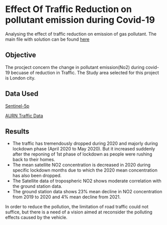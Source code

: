 # Effect Of Traffic Reduction on pollutant emission during Covid-19
 
Analysing the effect of traffic reduction on emission of gas pollutant. The main file with solution can be found [here](https://github.com/Preetibisht6/Effect-Of-Traffic-Reduction-on-pollutant-emission-during-Covid-19/blob/main/Src/Main_analysis.ipynb)

## Objective
The procject concern the change in pollutant emission(No2) during covid-19 becuase of reduction in Traffic. The Study area selected for this project is London city.

## Data Used
[Sentinel-5p ](https://developers.google.com/earth-engine/datasets/catalog/sentinel-5p)

[AURN  ](https://www.airqualityengland.co.uk/local-authority/?la_id=999)
[Traffic Data ](https://roadtraffic.dft.gov.uk/regions/6)

## Results

* The traffic has tremendously dropped during 2020 and majorly during lockdown phase (April 2020 to May 2020). But it increased suddenly after the reponing of 1st phase of lockdown as people were rushing back to their homes.
* The mean satellite NO2 concentration is decreased in 2020 during specific lockdown months due to which the 2020 mean concentration has also been dropped.
* The Satellite data of tropospheric NO2 shows moderate correlation with the ground station data.
* The ground station data shows 23% mean decline in NO2 concentration from 2019 to 2020 and 4% mean decline from 2021.

In order to reduce the pollution, the limitation of road traffic could not suffice, but there is a need of a vision aimed at reconsider the polluting effects caused by the vehicle.
